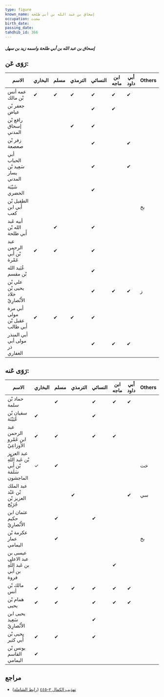 ```yaml
---
type: figure
known_name: إسحاق بن عبد الله بن أبي طلحة
occupation: محدث
birth_date:
passing_date:
tahdhib_id: 366
---
```

##### إسحاق بن عبد الله بن أبي طلحة واسمه زيد بن سهل

## رَوَى عَن:
| الاسم                              | البخاري | مسلم | الترمذي | النسائي | ابن ماجه | أبي داود | Others |
| ---------------------------------- | ------- | ---- | ------- | ------- | -------- | -------- | ------ |
| عمه أنس بْن مالك                   | ✔       | ✔    | ✔       | ✔       | ✔        | ✔        |        |
| جعفر بْن عياض                      |         |      |         | ✔       | ✔        |          |        |
| رافع بْن إسحاق المدني              |         |      | ✔       | ✔       |          |          |        |
| زفر بْن صعصعة                      |         |      |         | ✔       |          | ✔        |        |
| أبي الحباب سَعِيد بْن يسار المدني  |         |      |         | ✔       |          | ✔        |        |
| شَيْبَة الخضري                     |         |      |         | ✔       |          |          |        |
| الطفيل بْن أَبي ابن كعب            |         |      |         |         |          |          | بخ     |
| أبيه عَبد الله بْن أَبي طلحة       |         | ✔    |         | ✔       |          |          |        |
| عبد الرحمن بْن أَبي عَمْرة         | ✔       | ✔    |         | ✔       |          |          |        |
| عُبَيد الله بْن مقسم               |         |      |         | ✔       |          |          |        |
| علي بْن يحيى بْن خلاد الأَنْصارِيّ |         |      |         | ✔       | ✔        | ✔        | ز      |
| أبي مرة مولى عقيل بْن أَبي طالب    | ✔       | ✔    | ✔       | ✔       |          |          |        |
| أبي المنذر مولى أبي ذر الغفاري     |         |      |         | ✔       | ✔        | ✔        |        |
## رَوَى عَنه:
| الاسم                                                 | البخاري | مسلم | الترمذي | النسائي | ابن ماجه | أبي داود | Others |
| ----------------------------------------------------- | ------- | ---- | ------- | ------- | -------- | -------- | ------ |
| حماد بْن سلمة                                         |         | ✔    |         | ✔       | ✔        | ✔        |        |
| سفيان بْن عُيَيْنَة                                   | ✔       |      |         | ✔       |          |          |        |
| عبد الرحمن ابن عَمْرو الأَوزاعِيّ                     | ✔       | ✔    |         | ✔       | ✔        |          |        |
| عبد العزيز بْن عَبد اللَّهِ بْن أَبي سَلَمَة الماجشون | ✓       | ✔    |         |         |          |          | خت     |
| عبد الملك بْن عَبْد العزيز بْن جُرَيْج                |         |      | ✔       |         |          | ✔        | سي     |
| عثمان ابن حكيم الأَنْصارِيّ                           |         | ✔    |         | ✔       |          |          |        |
| عكرمة بْن عمار اليمامي                                |         | ✔    |         |         |          |          | بخ     |
| عيسى بن عبد الاعلى بن عَبد اللَّهِ بن أَبي فروة       |         |      |         |         | ✔        |          |        |
| مالك بْن أنس                                          | ✔       | ✔    | ✔       | ✔       | ✔        | ✔        |        |
| همام بْن يحيى                                         | ✔       | ✔    |         | ✔       | ✔        | ✔        |        |
| يحيى ابن سَعِيد الأَنْصارِيّ                          |         |      |         | ✔       |          |          |        |
| يحيى بْن أَبي كثير                                    | ✔       | ✔    |         | ✔       |          |          |        |
| يونس بْن القاسم اليمامي                               | ✔       |      |         |         |          |          |        |
## مراجع
- [تهذيب الكمال ٢-٤٤٥](obsidian://open?vault=Tahdhib-al-Kamal&file=Figures/٣٦٦-إسحاق%20بن%20عبد%20الله%20بن%20أبي%20طلحة%20واسمه%20زيد%20بن%20سهل) ([رابط الشاملة](https://shamela.ws/book/3722/926))